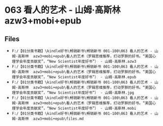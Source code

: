 # 063 看人的艺术 - 山姆·高斯林  azw3+mobi+epub

## Files

- `F:/【01分类书籍】\kindle好书\畅销新书\畅销新书 001-100\063 看人的艺术 - 山姆·高斯林  azw3+mobi+epub\看人的艺术（罗辑思维推荐，打动罗胖的好书。“美国心理学会年度贡献奖”，“New Scientist年度好书”） - 山姆·高斯林.azw3`
- `F:/【01分类书籍】\kindle好书\畅销新书\畅销新书 001-100\063 看人的艺术 - 山姆·高斯林  azw3+mobi+epub\看人的艺术（罗辑思维推荐，打动罗胖的好书。“美国心理学会年度贡献奖”，“New Scientist年度好书”） - 山姆·高斯林.epub`
- `F:/【01分类书籍】\kindle好书\畅销新书\畅销新书 001-100\063 看人的艺术 - 山姆·高斯林  azw3+mobi+epub\看人的艺术（罗辑思维推荐，打动罗胖的好书。“美国心理学会年度贡献奖”，“New Scientist年度好书”） - 山姆·高斯林.jpg`
- `F:/【01分类书籍】\kindle好书\畅销新书\畅销新书 001-100\063 看人的艺术 - 山姆·高斯林  azw3+mobi+epub\看人的艺术（罗辑思维推荐，打动罗胖的好书。“美国心理学会年度贡献奖”，“New Scientist年度好书”） - 山姆·高斯林.mobi`
- `F:/【01分类书籍】\kindle好书\畅销新书\畅销新书 001-100\063 看人的艺术 - 山姆·高斯林  azw3+mobi+epub\files.md`
